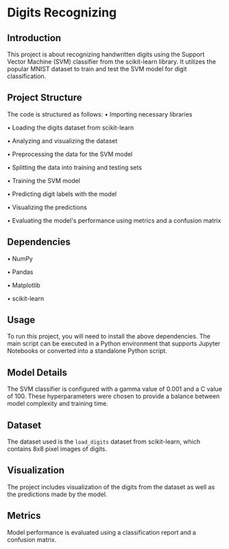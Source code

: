 # Digits Recognizing

## Introduction
This project is about recognizing handwritten digits using the Support Vector Machine (SVM) classifier from the scikit-learn library. It utilizes the popular MNIST dataset to train and test the SVM model for digit classification.

## Project Structure
The code is structured as follows:
•  Importing necessary libraries

•  Loading the digits dataset from scikit-learn

•  Analyzing and visualizing the dataset

•  Preprocessing the data for the SVM model

•  Splitting the data into training and testing sets

•  Training the SVM model

•  Predicting digit labels with the model

•  Visualizing the predictions

•  Evaluating the model's performance using metrics and a confusion matrix


## Dependencies
•  NumPy

•  Pandas

•  Matplotlib

•  scikit-learn


## Usage
To run this project, you will need to install the above dependencies. The main script can be executed in a Python environment that supports Jupyter Notebooks or converted into a standalone Python script.

## Model Details
The SVM classifier is configured with a gamma value of 0.001 and a C value of 100. These hyperparameters were chosen to provide a balance between model complexity and training time.

## Dataset
The dataset used is the `load_digits` dataset from scikit-learn, which contains 8x8 pixel images of digits.

## Visualization
The project includes visualization of the digits from the dataset as well as the predictions made by the model.

## Metrics
Model performance is evaluated using a classification report and a confusion matrix.
